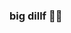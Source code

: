 ### big dillf  🖕🏿

<!--
**jayxdmbk/jayxdmbk** is a ✨ _special_ ✨ repository because its `README.md` (this file) appears on your GitHub profile.

Here are some ideas to get you started:

- 😂 I’m currently working on ur mom all and all night 😂
- 🌱 I’m currently learning more games to work on for github  ...
- 👯 I’m looking to collaborate with ur mom  ...
- 🤔 I’m looking for help with nothing im the best🖕🏿 ...
- 💬 Ask me about hows ur day ben  ...
- 📫 How to reach me: jayxdmbk on insta ...
- 😄 Pronouns: nick/her ...
- ⚡ Fun fact: im the best blooket github scripter  ...
-->
